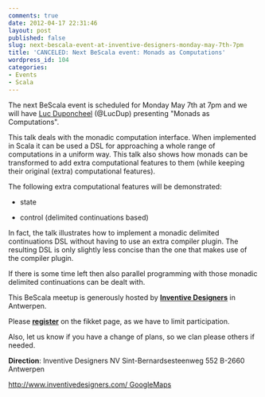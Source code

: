 ```yaml
---
comments: true
date: 2012-04-17 22:31:46
layout: post
published: false
slug: next-bescala-event-at-inventive-designers-monday-may-7th-7pm
title: 'CANCELED: Next BeScala event: Monads as Computations'
wordpress_id: 104
categories:
- Events
- Scala
---
```


The next BeScala event is scheduled for Monday May 7th at 7pm and we will have [Luc Duponcheel](http://www.linkedin.com/pub/luc-duponcheel/1/366/6b7) (@LucDup) presenting "Monads as Computations".

This talk deals with the monadic computation interface.
When implemented in Scala it can be used a DSL for approaching a whole range of computations in a uniform way.
This talk also shows how monads can be transformed to add extra computational features to them (while keeping their original (extra) computational features).

The following extra computational features will be demonstrated:

	
  * state

	
  * control (delimited continuations based)


In fact, the talk illustrates how to implement a monadic delimited continuations DSL without having to use an extra compiler plugin.
The resulting DSL is only slightly less concise than the one that makes use of the compiler plugin.

If there is some time left then also parallel programming with those monadic delimited continuations can be dealt with.

This BeScala meetup is generously hosted by **[Inventive Designers](http://www.inventivedesigners.com/)** in Antwerpen.


Please **[register](http://bescala.fikket.com/events/monads-as-computations/orders/new)** on the fikket page, as we have to limit participation.


Also, let us know if you have a change of plans, so we clan please others if needed.

**Direction**:
Inventive Designers NV
Sint-Bernardsesteenweg 552
B-2660 Antwerpen

[http://www.inventivedesigners.com/
](http://www.inventivedesigners.com/) [GoogleMaps](http://maps.google.be/maps?q=Sint-Bernardsesteenweg+552++B-2660+Antwerpen&hl=en&sll=50.849361,4.735621&sspn=0.012071,0.020084&hnear=Sint-Bernardsesteenweg+552,+Hoboken+2660+Antwerpen,+Vlaams+Gewest&t=m&z=16)
